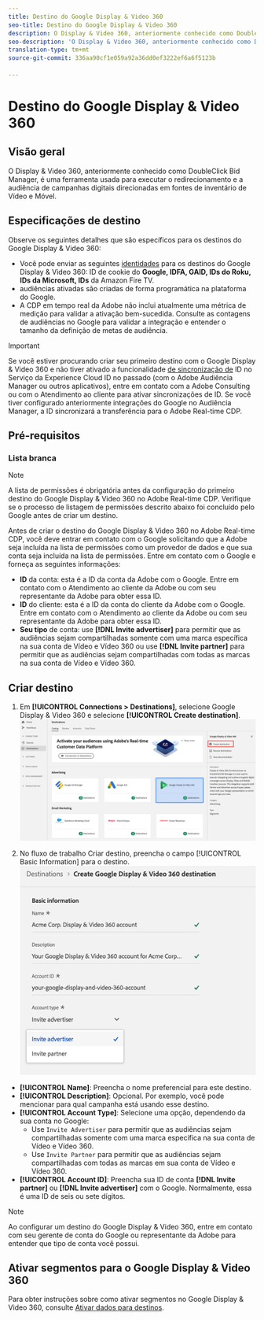 ```yaml
---
title: Destino do Google Display & Video 360
seo-title: Destino do Google Display & Video 360
description: O Display & Video 360, anteriormente conhecido como DoubleClick Bid Manager, é uma ferramenta usada para executar o redirecionamento e a audiência de campanhas digitais direcionadas em fontes de inventário de Vídeo e Móvel.
seo-description: 'O Display & Video 360, anteriormente conhecido como DoubleClick Bid Manager, é uma ferramenta usada para executar o redirecionamento e a audiência de campanhas digitais direcionadas em fontes de inventário de Vídeo e Móvel. '
translation-type: tm+mt
source-git-commit: 336aa90cf1e059a92a36dd0ef3222ef6a6f5123b

---
```



# Destino do Google Display &amp; Video 360

## Visão geral

O Display &amp; Video 360, anteriormente conhecido como DoubleClick Bid Manager, é uma ferramenta usada para executar o redirecionamento e a audiência de campanhas digitais direcionadas em fontes de inventário de Vídeo e Móvel.

## Especificações de destino

Observe os seguintes detalhes que são específicos para os destinos do Google Display &amp; Video 360:

* Você pode enviar as seguintes [identidades](https://www.adobe.io/apis/experienceplatform/home/profile-identity-segmentation/profile-identity-segmentation-services.html#!api-specification/markdown/narrative/technical_overview/identity_namespace_overview/identity_namespace_overview.md) para os destinos do Google Display &amp; Video 360: ID de cookie do **Google, IDFA, GAID, IDs do Roku, IDs da Microsoft, IDs** da Amazon Fire TV.
* audiências ativadas são criadas de forma programática na plataforma do Google.
* A CDP em tempo real da Adobe não inclui atualmente uma métrica de medição para validar a ativação bem-sucedida. Consulte as contagens de audiências no Google para validar a integração e entender o tamanho da definição de metas de audiência.

>[!IMPORTANT]
>
>Se você estiver procurando criar seu primeiro destino com o Google Display &amp; Video 360 e não tiver ativado a funcionalidade [de sincronização de](https://docs.adobe.com/content/help/en/id-service/using/id-service-api/methods/idsync.html) ID no Serviço da Experience Cloud ID no passado (com o Adobe Audiência Manager ou outros aplicativos), entre em contato com a Adobe Consulting ou com o Atendimento ao cliente para ativar sincronizações de ID. Se você tiver configurado anteriormente integrações do Google no Audiência Manager, a ID sincronizará a transferência para o Adobe Real-time CDP.

## Pré-requisitos

### Lista branca

>[!NOTE]
>
>A lista de permissões é obrigatória antes da configuração do primeiro destino do Google Display &amp; Video 360 no Adobe Real-time CDP. Verifique se o processo de listagem de permissões descrito abaixo foi concluído pelo Google antes de criar um destino.

Antes de criar o destino do Google Display &amp; Video 360 no Adobe Real-time CDP, você deve entrar em contato com o Google solicitando que a Adobe seja incluída na lista de permissões como um provedor de dados e que sua conta seja incluída na lista de permissões. Entre em contato com o Google e forneça as seguintes informações:

* **ID** da conta: esta é a ID da conta da Adobe com o Google. Entre em contato com o Atendimento ao cliente da Adobe ou com seu representante da Adobe para obter essa ID.
* **ID** do cliente: esta é a ID da conta do cliente da Adobe com o Google. Entre em contato com o Atendimento ao cliente da Adobe ou com seu representante da Adobe para obter essa ID.
* **Seu tipo** de conta: use **[!DNL Invite advertiser]** para permitir que as audiências sejam compartilhadas somente com uma marca específica na sua conta de Vídeo e Vídeo 360 ou use **[!DNL Invite partner]** para permitir que as audiências sejam compartilhadas com todas as marcas na sua conta de Vídeo e Vídeo 360.

## Criar destino

1. Em **[!UICONTROL Connections > Destinations]**, selecione Google Display &amp; Video 360 e selecione **[!UICONTROL Create destination]**.
   ![Destino do Connect Google Display &amp; Video 360](/help/rtcdp/destinations/assets/google-dv360-destination.png)

2. No fluxo de trabalho Criar destino, preencha o campo [!UICONTROL Basic Information] para o destino.
   ![Informações básicas sobre o Google Display &amp; Video 360](/help/rtcdp/destinations/assets/google-dv360-basic-information.png)
* **[!UICONTROL Name]**: Preencha o nome preferencial para este destino.
* **[!UICONTROL Description]**: Opcional. Por exemplo, você pode mencionar para qual campanha está usando esse destino.
* **[!UICONTROL Account Type]**: Selecione uma opção, dependendo da sua conta no Google:
   * Use `Invite Advertiser` para permitir que as audiências sejam compartilhadas somente com uma marca específica na sua conta de Vídeo e Vídeo 360.
   * Use `Invite Partner` para permitir que as audiências sejam compartilhadas com todas as marcas em sua conta de Vídeo e Vídeo 360.
* **[!UICONTROL Account ID]**: Preencha sua ID de conta **[!DNL Invite partner]** ou **[!DNL Invite advertiser]** com o Google. Normalmente, essa é uma ID de seis ou sete dígitos.

>[!NOTE]
>
>Ao configurar um destino do Google Display &amp; Video 360, entre em contato com seu gerente de conta do Google ou representante da Adobe para entender que tipo de conta você possui.

## Ativar segmentos para o Google Display &amp; Video 360

Para obter instruções sobre como ativar segmentos no Google Display &amp; Video 360, consulte [Ativar dados para destinos](/help/rtcdp/destinations/activate-destinations.md).